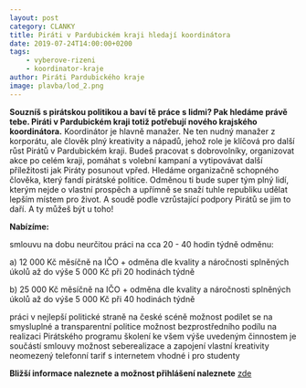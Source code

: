 ```yaml
---
layout: post
category: CLANKY
title: Piráti v Pardubickém kraji hledají koordinátora
date: 2019-07-24T14:00:00+0200
tags: 
    - vyberove-rizeni
    - koordinator-kraje
author: Piráti Pardubického kraje
image: plavba/lod_2.png
---
```

**Souzníš s pirátskou politikou a baví tě práce s lidmi? Pak hledáme právě tebe. Piráti v Pardubickém kraji totiž potřebují nového krajského koordinátora.**
Koordinátor je hlavně manažer. Ne ten nudný manažer z korporátu, ale člověk plný kreativity a nápadů, jehož role je klíčová pro další růst Pirátů v Pardubickém kraji. Budeš pracovat s dobrovolníky, organizovat akce po celém kraji, pomáhat s volební kampaní a vytipovávat další příležitosti jak Piráty posunout vpřed.
Hledáme organizačně schopného člověka, který fandí pirátské politice. Odměnou ti bude super tým plný lidí, kterým nejde o vlastní prospěch a upřímně se snaží tuhle republiku udělat lepším místem pro život. A soudě podle vzrůstající podpory Pirátů se jim to daří. A ty můžeš být u toho!

**Nabízíme:**

smlouvu na dobu neurčitou
práci na cca 20 - 40 hodin týdně
odměnu:

a) 12 000 Kč měsíčně na IČO + odměna dle kvality a náročnosti splněných úkolů až do výše 5 000 Kč při 20 hodinách týdně

b) 25 000 Kč měsíčně na IČO + odměna dle kvality a náročnosti splněných úkolů až do výše 5 000 Kč při 40 hodinách týdně 

práci v nejlepší politické straně na české scéně
možnost podílet se na smysluplné a transparentní politice 
možnost bezprostředního podílu na realizaci Pirátského programu
školení ke všem výše uvedeným činnostem je součástí smlouvy
možnost seberealizace a zapojení vlastní kreativity
neomezený telefonní tarif s internetem
vhodné i pro studenty

**Bližší informace naleznete a možnost přihlášení naleznete** [zde](http://www.lmcg2.com/pd/1398334254)
